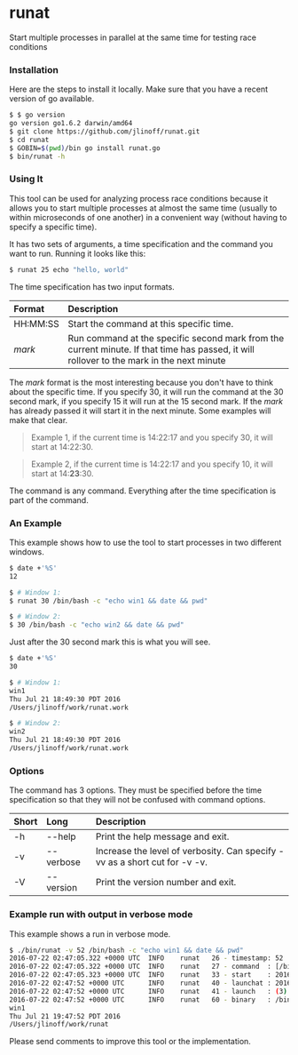 # runat
Start multiple processes in parallel at the same time for testing race conditions

### Installation
Here are the steps to install it locally. Make sure that you have a recent version of go available.

```bash
$ $ go version
go version go1.6.2 darwin/amd64
$ git clone https://github.com/jlinoff/runat.git
$ cd runat
$ GOBIN=$(pwd)/bin go install runat.go
$ bin/runat -h
```
### Using It
This tool can be used for analyzing process race conditions because it allows you to start multiple
processes at almost the same time (usually to within microseconds of one another) in a convenient
way (without having to specify a specific time).

It has two sets of arguments, a time specification and the command you want to run. Running it looks like this:

```bash
$ runat 25 echo "hello, world"
```

The time specification has two input formats.

| Format | Description |
| :---   | :---------- |
| HH:MM:SS | Start the command at this specific time. |
| _mark_ | Run command at the specific second mark from the current minute. If that time has passed, it will rollover to the mark in the next minute|

The _mark_ format is the most interesting because you don't have to think about the specific time.
If you specify 30, it will run the command at the 30 second mark, if you specify 15 it will run at the 15 second mark.
If the _mark_ has already passed it will start it in the next minute. Some examples will make that clear.

> Example 1, if the current time is 14:22:17 and you specify 30, it will start at 14:22:30.

> Example 2, if the current time is 14:22:17 and you specify 10, it will start at 14:**23**:30.

The command is any command. Everything after the time specification is part of the command.

### An Example
This example shows how to use the tool to start processes in two different windows.

```bash
$ date +'%S'
12

$ # Window 1:
$ runat 30 /bin/bash -c "echo win1 && date && pwd"

$ # Window 2:
$ 30 /bin/bash -c "echo win2 && date && pwd"
```

Just after the 30 second mark this is what you will see.

```bash
$ date +'%S'
30

$ # Window 1:
win1
Thu Jul 21 18:49:30 PDT 2016
/Users/jlinoff/work/runat.work

$ # Window 2:
win2
Thu Jul 21 18:49:30 PDT 2016
/Users/jlinoff/work/runat.work
```

### Options
The command has 3 options. They must be specified before the time specification so that they will not be confused with command options.

| Short | Long      | Description |
| :---- | :-------- | :---------- |
| -h    | --help    | Print the help message and exit. |
| -v    | --verbose | Increase the level of verbosity. Can specify -vv as a short cut for -v -v. |
| -V    | --version | Print the version number and exit. |

### Example run with output in verbose mode
This example shows a run in verbose mode.
```bash
$ ./bin/runat -v 52 /bin/bash -c "echo win1 && date && pwd" 
2016-07-22 02:47:05.322 +0000 UTC  INFO    runat   26 - timestamp: 52
2016-07-22 02:47:05.322 +0000 UTC  INFO    runat   27 - command  : [/bin/bash -c echo win1 && date && pwd]
2016-07-22 02:47:05.323 +0000 UTC  INFO    runat   33 - start    : 2016-07-21 19:47:52 -0700 PDT
2016-07-22 02:47:52 +0000 UTC      INFO    runat   40 - launchat : 2016-07-21 19:47:52.000000001 -0700 PDT
2016-07-22 02:47:52 +0000 UTC      INFO    runat   41 - launch   : (3)   "echo win1 && date && pwd"
2016-07-22 02:47:52 +0000 UTC      INFO    runat   60 - binary   : /bin/bash
win1
Thu Jul 21 19:47:52 PDT 2016
/Users/jlinoff/work/runat
```

Please send comments to improve this tool or the implementation.

